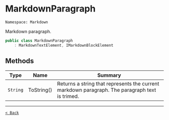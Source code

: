 # MarkdownParagraph

`Namespace: Markdown`

Markdown paragraph.

```csharp
public class MarkdownParagraph
    : MarkdownTextElement, IMarkdownBlockElement
```

## Methods

| Type | Name | Summary |
| --- | --- | --- |
| `String` | ToString() | Returns a string that represents the current markdown paragraph.  The paragraph text is trimed. |

---

[`< Back`](../)
